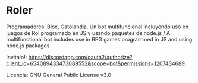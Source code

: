 # Roler
Programadores: Blox, Gatolandia. Un bot multifuncional incluyendo uso en juegos de Rol programado en JS y usando paquetes de node.js / A multifunctional bot includes use in RPG games programmed in JS and using node.js packages

Invitalo!:
https://discordapp.com/oauth2/authorize?client_id=654089433473089552&scope=bot&permissions=1207434689

Licencia: GNU General Public License v3.0